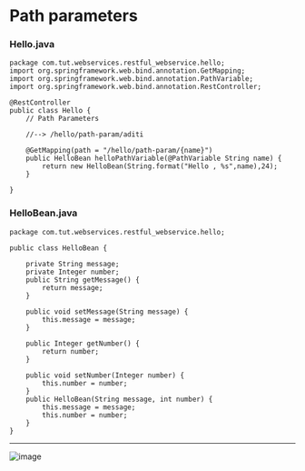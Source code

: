 # Path parameters
### Hello.java 

    package com.tut.webservices.restful_webservice.hello;
    import org.springframework.web.bind.annotation.GetMapping;
    import org.springframework.web.bind.annotation.PathVariable;
    import org.springframework.web.bind.annotation.RestController;
    
    @RestController
    public class Hello {
    	// Path Parameters
    	
    	//--> /hello/path-param/aditi
    	
    	@GetMapping(path = "/hello/path-param/{name}")
    	public HelloBean helloPathVariable(@PathVariable String name) {
    		return new HelloBean(String.format("Hello , %s",name),24);
    	}
    
    }


### HelloBean.java
    
    package com.tut.webservices.restful_webservice.hello;
    
    public class HelloBean {
    	
    	private String message;
    	private Integer number;
    	public String getMessage() {
    		return message;
    	}
    
    	public void setMessage(String message) {
    		this.message = message;
    	}
    
    	public Integer getNumber() {
    		return number;
    	}
    
    	public void setNumber(Integer number) {
    		this.number = number;
    	}
    	public HelloBean(String message, int number) {
    		this.message = message;
    		this.number = number;
    	}
    }

<hr>

![image](https://github.com/user-attachments/assets/b32b2ede-759b-46b3-b5c7-4b8f69da735d)


    
